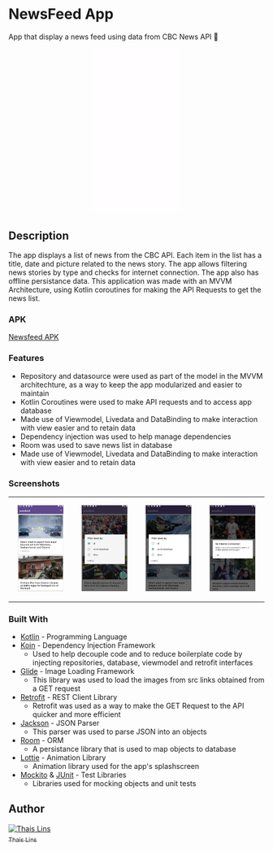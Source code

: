 # NewsFeed App

App that display a news feed using data from CBC News API 📰

<p align="center"> <img width="35%" src="https://github.com/thaislins/news-feed/blob/app_images/images/newsfeed.gif"> </p>

## Description

 The app displays a list of news from the CBC API. Each item in the list has a title, date and picture related to the news story. The app allows filtering news stories by type and checks for internet connection. The app also has offline persistance data. This application was made with an MVVM Architecture, using Kotlin coroutines for making the API Requests to get the news list. 
 
 ### APK

[Newsfeed APK](https://github.com/thaislins/news-feed/blob/app_images/app-debug.apk)
 
### Features
* Repository and datasource were used as part of the model in the MVVM architechture,
as a way to keep the app modularized and easier to maintain
* Kotlin Coroutines were used to make API requests and to access app database
* Made use of Viewmodel, Livedata and DataBinding to make interaction with view easier and to retain data
* Dependency injection was used to help manage dependencies 
* Room was used to save news list in database
* Made use of Viewmodel, Livedata and DataBinding to make interaction with view easier and to retain data 

### Screenshots

|  |  |  |  | 
| ---------- | ------------ | -------- | -------------- | 
|<p align="center"> <img src="https://github.com/thaislins/news-feed/blob/app_images/images/img1.png" width="80%"> </p>  | <p align="center"> <img src="https://github.com/thaislins/news-feed/blob/app_images/images/img2.png" width="80%"> </p> |<p align="center"> <img src="https://github.com/thaislins/news-feed/blob/app_images/images/img3.png" width="80%"> </p>  |<p align="center"> <img src="https://github.com/thaislins/news-feed/blob/app_images/images/img4.png" width="80%"> </p>  |
### Built With

* [Kotlin](http://kotlinlang.org/) - Programming Language
* [Koin](https://insert-koin.io) - Dependency Injection Framework
  * Used to help decouple code and to reduce boilerplate code by injecting 
  repositories, database, viewmodel and retrofit interfaces
* [Glide](https://bumptech.github.io/glide/) - Image Loading Framework
  * This library was used to load the images from src links obtained from a GET request
* [Retrofit](https://square.github.io/retrofit/) - REST Client Library
  * Retrofit was used as a way to make the GET Request to the API quicker
  and more efficient
* [Jackson](https://github.com/FasterXML/jackson-core) - JSON Parser
  * This parser was used to parse JSON into an objects
* [Room](https://developer.android.com/jetpack/androidx/releases/room) - ORM 
  * A persistance library that is used to map objects to database
* [Lottie](https://lottiefiles.com/) - Animation Library
  * Animation library used for the app's splashscreen
* [Mockito](https://site.mockito.org/) & [JUnit](https://junit.org/junit4/) - Test Libraries
  * Libraries used for mocking objects and unit tests
 
## Author

[![Thais Lins](https://avatars.githubusercontent.com/thaislins?s=100)<br /><sub>Thais Lins</sub>](https://github.com/thaislins) 
